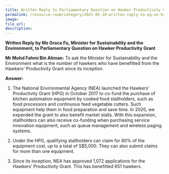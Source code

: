 ```yaml
---  
title: Written Reply to Parliamentary Question on Hawker Productivity Grant by Ms Grace Fu, Minister for Sustainability and the Environment
permalink: /resource-room/category/2021-05-10-written-reply-to-pq-on-hawker-productivity-grant/
image:  
file_url:  
description:  
---  
```

**Written Reply by Ms Grace Fu, Minister for Sustainability and the Environment, to Parliamentary Question on Hawker Productivity Grant**

**Mr Mohd Fahmi Bin Aliman:** To ask the Minister for Sustainability and the Environment what is the number of hawkers who have benefitted from the Hawkers' Productivity Grant since its inception.

**Answer:**

1.	The National Environmental Agency (NEA) launched the Hawkers’ Productivity Grant (HPG) in October 2017 to co-fund the purchase of kitchen automation equipment by cooked food stallholders, such as food processors and continuous feed vegetable cutters. Such equipment help them in food preparation and save time. In 2020, we expanded the grant to also benefit market stalls. With this expansion, stallholders can also receive co-funding when purchasing service innovation equipment, such as queue management and wireless paging systems. 

2.	Under the HPG, qualifying stallholders can claim for 80% of the equipment cost, up to a total of S$5,000. They can also submit claims for more than one equipment. 

3.	Since its inception, NEA has approved 1,072 applications for the Hawkers’ Productivity Grant. This has benefitted 651 hawkers.  
